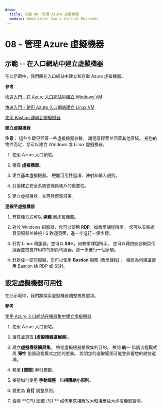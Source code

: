 ```yaml
---
demo:
  title: 示範 08：管理 Azure 虛擬機器
  module: Administer Azure Virtual Machines
---
```



# 08 - 管理 Azure 虛擬機器

## 示範 -- 在入口網站中建立虛擬機器

在此示範中，我們將在入口網站中建立和存取 Azure 虛擬機器。

**參考**

[快速入門 - 在 Azure 入口網站中建立 Windows VM](https://docs.microsoft.com/azure/virtual-machines/windows/quick-create-portal)

[快速入門 - 使用 Azure 入口網站建立 Linux VM](https://docs.microsoft.com/azure/virtual-machines/linux/quick-create-portal)

[使用 Bastion 連線到虛擬機器](https://learn.microsoft.com/azure/bastion/tutorial-create-host-portal#connect)

**建立虛擬機器**

**注意：** 這些步驟只涵蓋一些虛擬機器參數。 請隨意探索並涵蓋其他區域。  視您的物件而定，您可以建立 Windows 或 Linux 虛擬機器。

1. 使用 Azure 入口網站。

1. 搜尋 **虛擬機器**。 

1. 建立基本虛擬機器。 檢閱可用性選項、映射和輸入規則。

1. 討論建立安全系統管理員帳戶的重要性。

1. 建立虛擬機器，並等候資源部署。  

**連線至虛擬機器**

1. 有數種方式可以 **連線** 到虛擬機器。 

1. 對於 Windows 伺服器，您可以使用 **RDP**，如教學課程所示。 您可以安裝網頁伺服器並檢視 IIS 歡迎頁面，進一步進行一個步驟。 

1. 針對 Linux 伺服器，您可以 **SSH**，如教學課程所示。 您可以藉由安裝網頁伺服器並檢視作用中的網頁伺服器，進一步進行一個步驟。

1. 針對任一部伺服器，您可以使用 **Bastion** 服務 (教學課程) 。 檢閱為何建議使用 Bastion 給 RDP 或 SSH。 

## 設定虛擬機器可用性

在此示範中，我們將探索虛擬機器調整規模選項。

**參考**

[使用 Azure 入口網站在擴展集中建立虛擬機器](https://learn.microsoft.com/azure/virtual-machine-scale-sets/flexible-virtual-machine-scale-sets-portal)

1. 使用 Azure 入口網站。

1. 搜尋並選取 **[虛擬機器擴展集**]。 

1. 建立**虛擬機器擴展集**。 檢閱虛擬機器擴展集的目的。 檢閱 **統一** 協調流程模式與 **彈性** 協調流程模式之間的差異。 說明您的選取範圍可能會影響您的縮放選項。 

1. 移至 **[調整]** 索引標籤。 

1. 檢閱如何使用 **手動調整**   和**相應縮小原則**。 

1. 變更為 **自訂** 調整原則。 

1. 檢閱 **CPU 閾值 (%) ** 如何用來相應放大和相應放大虛擬機器實例。 

